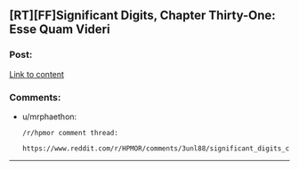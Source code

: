 ## [RT][FF]Significant Digits, Chapter Thirty-One: Esse Quam Videri

### Post:

[Link to content](http://www.anarchyishyperbole.com/2015/11/significant-digits-chapter-thirty-one.html)

### Comments:

- u/mrphaethon:
  ```
  /r/hpmor comment thread:

  https://www.reddit.com/r/HPMOR/comments/3unl88/significant_digits_chapter_thirtyone_esse_quam/
  ```

---

